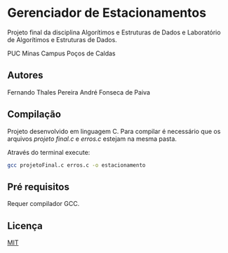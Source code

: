 # Gerenciador de Estacionamentos

Projeto final da disciplina Algorítimos e Estruturas de Dados e Laboratório de Algorítimos e Estruturas de Dados.

PUC Minas Campus Poços de Caldas

## Autores

Fernando Thales Pereira
André Fonseca de Paiva

## Compilação

Projeto desenvolvido em linguagem C. Para compilar é necessário que os arquivos *projeto final.c* e *erros.c* estejam na mesma pasta.

Através do terminal execute:

```bash
gcc projetoFinal.c erros.c -o estacionamento
```

## Pré requisitos
Requer compilador GCC.

## Licença
[MIT](https://choosealicense.com/licenses/mit/)
